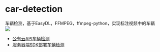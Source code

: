 # car-detection
车辆检测，基于EasyDL，FFMPEG，ffmpeg-python，实现标注视频中的车辆
![](https://github.com/quan930/car-detection/blob/master/demo.gif)
+ [公有云API车辆检测](https://github.com/quan930/car-detection/blob/master/test3.py)
+ [服务器端SDK部署车辆检测](https://github.com/quan930/car-detection/blob/master/test4.py)